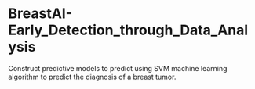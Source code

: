 # BreastAI-Early_Detection_through_Data_Analysis
Construct predictive models to predict using SVM machine learning algorithm to predict the diagnosis of a breast tumor.  
